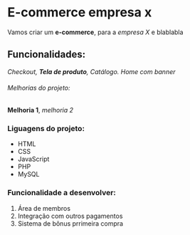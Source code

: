 # E-commerce empresa x

Vamos criar um **e-commerce**, para a _empresa X_ e blablabla

## Funcionalidades:

_Checkout, **Tela de produto**, Catálogo. Home com banner_

###### Melhorias do projeto:

**Melhoria 1**, _melhoria 2_

### Liguagens do projeto:

- HTML
- CSS
- JavaScript
- PHP
- MySQL

### Funcionalidade a desenvolver:

1. Área de membros
2. Integração com outros pagamentos
3. Sistema de bônus prrimeira compra
